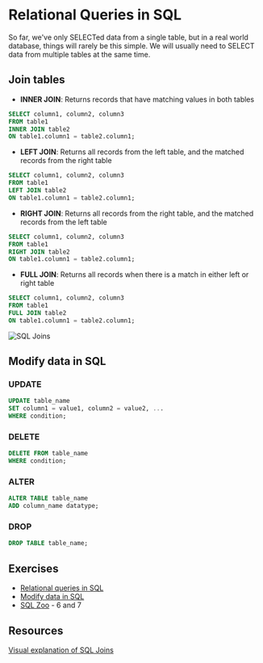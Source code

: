 # Relational Queries in SQL

So far, we've only SELECTed data from a single table, but in a real world database, things will rarely be this simple. We will usually need to SELECT data from multiple tables at the same time.

## Join tables

- **INNER JOIN**: Returns records that have matching values in both tables

```sql
SELECT column1, column2, column3
FROM table1
INNER JOIN table2
ON table1.column1 = table2.column1;
```

- **LEFT JOIN**: Returns all records from the left table, and the matched records from the right table

```sql
SELECT column1, column2, column3
FROM table1
LEFT JOIN table2
ON table1.column1 = table2.column1;
```

- **RIGHT JOIN**: Returns all records from the right table, and the matched records from the left table

```sql
SELECT column1, column2, column3
FROM table1
RIGHT JOIN table2
ON table1.column1 = table2.column1;
```

- **FULL JOIN**: Returns all records when there is a match in either left or right table

```sql
SELECT column1, column2, column3
FROM table1
FULL JOIN table2
ON table1.column1 = table2.column1;
```

![SQL Joins](https://www.securesolutions.no/wp-content/uploads/2014/07/joins-1.jpg)

## Modify data in SQL

### UPDATE

```sql
UPDATE table_name
SET column1 = value1, column2 = value2, ...
WHERE condition;
```

### DELETE

```sql
DELETE FROM table_name
WHERE condition;
```

### ALTER

```sql
ALTER TABLE table_name
ADD column_name datatype;
```

### DROP

```sql
DROP TABLE table_name;
```

## Exercises

- [Relational queries in SQL](https://www.khanacademy.org/computing/computer-programming/sql/relational-queries-in-sql/)
- [Modify data in SQL](https://www.khanacademy.org/computing/computer-programming/sql/modify-data-in-sql)
- [SQL Zoo](https://sqlzoo.net/wiki/SQL_Tutorial) - 6 and 7

## Resources

[Visual explanation of SQL Joins](https://blog.codinghorror.com/a-visual-explanation-of-sql-joins/)
